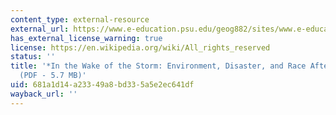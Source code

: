 ```yaml
---
content_type: external-resource
external_url: https://www.e-education.psu.edu/geog882/sites/www.e-education.psu.edu.geog882/files/file/in_the_wake_of_the_storm.pdf
has_external_license_warning: true
license: https://en.wikipedia.org/wiki/All_rights_reserved
status: ''
title: '*In the Wake of the Storm: Environment, Disaster, and Race After Katrina*
  (PDF - 5.7 MB)'
uid: 681a1d14-a233-49a8-bd33-5a5e2ec641df
wayback_url: ''
---
```

